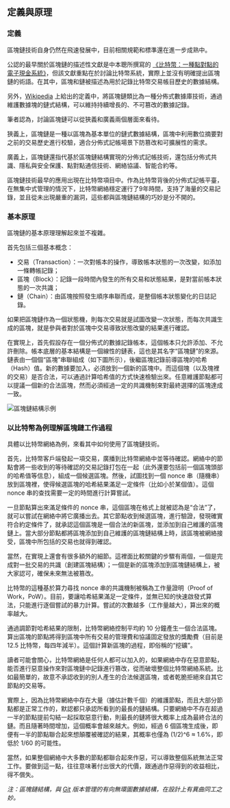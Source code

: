 ## 定義與原理

### 定義

區塊鏈技術自身仍然在飛速發展中，目前相關規範和標準還在進一步成熟中。

公認的最早關於區塊鏈的描述性文獻是中本聰所撰寫的 [《比特幣：一種點對點的電子現金系統》](https://bitcoin.org/bitcoin.pdf)，但該文獻重點在於討論比特幣系統，實際上並沒有明確提出區塊鏈的術語。在其中，區塊和鏈被描述為用於記錄比特幣交易帳目歷史的數據結構。

另外，[Wikipedia](https://en.wikipedia.org/wiki/Blockchain) 上給出的定義中，將區塊鏈類比為一種分佈式數據庫技術，通過維護數據塊的鏈式結構，可以維持持續增長的、不可篡改的數據記錄。

筆者認為，討論區塊鏈可以從狹義和廣義兩個層面來看待。

狹義上，區塊鏈是一種以區塊為基本單位的鏈式數據結構，區塊中利用數位摘要對之前的交易歷史進行校驗，適合分佈式記帳場景下防篡改和可擴展性的需求。

廣義上，區塊鏈還指代基於區塊鏈結構實現的分佈式記帳技術，還包括分佈式共識、隱私與安全保護、點對點通信技術、網絡協議、智能合約等。

區塊鏈技術最早的應用出現在比特幣項目中。作為比特幣背後的分佈式記帳平臺，在無集中式管理的情況下，比特幣網絡穩定運行了9年時間，支持了海量的交易記錄，並且從未出現嚴重的漏洞，這些都與區塊鏈結構的巧妙是分不開的。

### 基本原理

區塊鏈的基本原理理解起來並不複雜。

首先包括三個基本概念：

* 交易（Transaction）：一次對帳本的操作，導致帳本狀態的一次改變，如添加一條轉帳記錄；
* 區塊（Block）：記錄一段時間內發生的所有交易和狀態結果，是對當前帳本狀態的一次共識；
* 鏈（Chain）：由區塊按照發生順序串聯而成，是整個帳本狀態變化的日誌記錄。

如果把區塊鏈作為一個狀態機，則每次交易就是試圖改變一次狀態，而每次共識生成的區塊，就是參與者對於區塊中交易導致狀態改變的結果進行確認。

在實現上，首先假設存在一個分佈式的數據記錄帳本，這個帳本只允許添加、不允許刪除。帳本底層的基本結構是一個線性的鏈表，這也是其名字“區塊鏈”的來源。鏈表由一個個“區塊”串聯組成（如下圖所示），後繼區塊記錄前導區塊的哈希（Hash）值。新的數據要加入，必須放到一個新的區塊中。而這個塊（以及塊裡的交易）是否合法，可以通過計算哈希值的方式快速檢驗出來。任意維護節點都可以提議一個新的合法區塊，然而必須經過一定的共識機制來對最終選擇的區塊達成一致。

![區塊鏈結構示例](_images/blockchain_example.png)


### 以比特幣為例理解區塊鏈工作過程

具體以比特幣網絡為例，來看其中如何使用了區塊鏈技術。

首先，比特幣客戶端發起一項交易，廣播到比特幣網絡中並等待確認。網絡中的節點會將一些收到的等待確認的交易記錄打包在一起（此外還要包括前一個區塊頭部的哈希值等信息），組成一個候選區塊。然後，試圖找到一個 nonce 串（隨機串）放到區塊裡，使得候選區塊的哈希結果滿足一定條件（比如小於某個值）。這個nonce 串的查找需要一定的時間進行計算嘗試。

一旦節點算出來滿足條件的 nonce 串，這個區塊在格式上就被認為是“合法”了，就可以嘗試在網絡中將它廣播出去。其它節點收到候選區塊，進行驗證，發現確實符合約定條件了，就承認這個區塊是一個合法的新區塊，並添加到自己維護的區塊鏈上。當大部分節點都將區塊添加到自己維護的區塊鏈結構上時，該區塊被網絡接受，區塊中所包括的交易也就得到確認。

當然，在實現上還會有很多額外的細節。這裡面比較關鍵的步驟有兩個，一個是完成對一批交易的共識（創建區塊結構）；一個是新的區塊添加到區塊鏈結構上，被大家認可，確保未來無法被篡改。

比特幣的這種基於算力尋找 nonce 串的共識機制被稱為工作量證明（Proof of Work，PoW）。目前，要讓哈希結果滿足一定條件，並無已知的快速啟發式算法，只能進行逐個嘗試的暴力計算。嘗試的次數越多（工作量越大），算出來的概率越大。

通過調節對哈希結果的限制，比特幣網絡控制平均約 10 分鐘產生一個合法區塊。算出區塊的節點將得到區塊中所有交易的管理費和協議固定發放的獎勵費（目前是 12.5 比特幣，每四年減半）。這個計算新區塊的過程，即俗稱的“挖礦”。

讀者可能會關心，比特幣網絡是任何人都可以加入的，如果網絡中存在惡意節點，能否進行惡意操作來對區塊鏈中記錄進行篡改，從而破壞整個比特幣網絡系統。比如最簡單的，故意不承認收到的別人產生的合法候選區塊，或者乾脆拒絕來自其它節點的交易等。

實際上，因為比特幣網絡中存在大量（據估計數千個）的維護節點，而且大部分節點都是正常工作的，默認都只承認所看到的最長的鏈結構。只要網絡中不存在超過一半的節點提前勾結一起採取惡意行動，則最長的鏈將很大概率上成為最終合法的鏈。而且隨著時間增加，這個概率會越來越大。例如，經過 6 個區塊生成後，即便有一半的節點聯合起來想顛覆被確認的結果，其概率也僅為 (1/2)^6 ≈ 1.6%，即低於 1/60 的可能性。

當然，如果整個網絡中大多數的節點都聯合起來作惡，可以導致整個系統無法正常工作。要做到這一點，往往意味著付出很大的代價，跟通過作惡得到的收益相比，得不償失。

*注：區塊鏈結構，與 [Git](https://git-scm.com) 版本管理的有向無環圖數據結構，在設計上有異曲同工之妙。*


